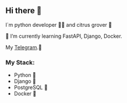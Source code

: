 ##  Hi there 👋                                                                
                                                               
I`m python developer :man_beard: and citrus grover :tangerine:


🌱 I’m currently learning FastAPI, Django, Docker.

My [Telegram](https://t.me/IgorBowman).💬


### My Stack:


* Python :snake:
* Django :horse_racing:
* PostgreSQL :elephant:
* Docker 	:whale:






<!--
I'm graduated from university in 2018 year after World footbal championship 2018 in august month.
Then I went to work like operator(mashinist) railway building train. Through couple month I was in russian army. I waste 1 year of my life.
Of course it was not only usless moment because I went a good people with high education too and good people from other city.


**IgorBowman/IgorBowman** is a ✨ _special_ ✨ repository because its `README.md` (this file) appears on your GitHub profile.

Here are some ideas to get you started:

- 🔭 I’m currently working on ...
- 🌱 I’m currently learning ...
- 👯 I’m looking to collaborate on ...
- 🤔 I’m looking for help with ...
- 💬 Ask me about ...
- 📫 How to reach me: ...
- 😄 Pronouns: ...
- ⚡ Fun fact: ...
-->
